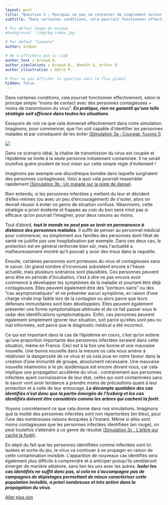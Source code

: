 ```yaml
---
layout: post
title: "Question 3 : Pourquoi ne pas se contenter de simplement éviter tout contact avec les personnes malades ? "
subtitle: "Dans certaines conditions, cela pourrait fonctionner effectivement, selon le principe simple “moins de contact avec des personnes contagieuses = moins de transmission du virus”. En pratique, rien ne garantit qu’une telle stratégie soit efficace dans toutes les situations."

# Par défaut image du masque 
#background: '/img/bg-index.jpg'

# Par défaut "Someone"
author: arnban

# Ne s'affichera pas si vide
author_text : Arnaud B.
author_simulations : Arnaud B., Benoît G, Arthur B.
author_illustration : Odile P.

# Pour ne pas afficher la question dans le flux global
hidden: false
---
```


Dans certaines conditions, cela pourrait fonctionner effectivement, selon le principe simple “moins de contact avec des personnes contagieuses = moins de transmission du virus”. ***En pratique, rien ne garantit qu’une telle stratégie soit efficace dans toutes les situations***. 

Essayons de voir ce que cela donnerait effectivement dans notre simulation. Imaginons, pour commencer, que l’on soit capable d’identifier les personnes malades et par conséquent de les éviter [(Simulation 3a : Courage, fuyons !)](/simulations/CoVprehension.html).

<img src="{{ '/img/posts/Q3_1.jpg' | prepend: site.baseurl | replace: '//', '/' }}" class="full-size">

Dans ce scénario idéal, la chaîne de transmission du virus est coupée et l’épidémie se limite à la seule personne initialement contaminée. Il ne serait toutefois guère prudent de tout miser sur cette simple règle d'évitement !

<div id="particles-js-Q3A"></div>

Imaginons par exemple une discothèque bondée dans laquelle surgiraient des personnes contagieuses. Voici à quoi cela pourrait ressembler rapidement [(Simulation 3b : Un malade sur la piste de danse)](/simulations/CoVprehension.html)

<div id="particles-js-Q3B"></div>

Bien entendu, si les personnes infectées y mettent du leur et décident d’elles-mêmes (ou avec un peu d’encouragement) de s’isoler, alors on devrait réussir à éviter ce genre de situation confuse. Néanmoins, cette stratégie *a priori* évidente et frappée au coin du bon sens n’est pas si efficace qu’on pourrait l’imaginer, pour deux raisons au moins.

Tout d’abord, ***tout le monde ne peut pas se tenir en permanence à distance des personnes malades***. Il suffit de penser au personnel médical pour commencer, ou simplement aux familles des personnes dont l’état de santé ne justifie pas une hospitalisation par exemple. Dans ces deux cas, la protection est en général renforcée bien sûr, mais l'actualité a malheureusement montré qu'il pouvait y avoir des trous dans la raquette. 

Ensuite, certaines personnes sont porteuses du virus et contagieuses sans le savoir. Un grand nombre d'inconnues subsistent encore à l'heure actuelle, mais plusieurs scénarios sont plausibles. Ces personnes peuvent ainsi être en période d’incubation, c’est à dire ne pas encore avoir commencé à développer les symptômes de la maladie et pourtant être déjà contagieuses. Elles peuvent également être des “porteurs sains” ou des “cas asymptomatiques” et ne présenter aucun symptôme, en raison d’une charge virale trop faible lors de la contagion ou alors parce que leurs défenses immunitaires sont bien développées. Elles peuvent également présenter une forme symptomatique atténuée et de ce fait passer sous le radar des identifications symptomatiques. Enfin, ces personnes peuvent également simplement ignorer leur situation, soit parce qu’elles sont peu ou mal informées, soit parce que le diagnostic médical a été incorrect. 

Ce qui est important dans le cas de l’épidémie en cours, c’est qu’on estime qu’une proportion importante des personnes infectées seraient dans cette situation, même en France. Ceci est à la fois une bonne et une mauvaise nouvelle. Une bonne nouvelle dans la mesure où cela nous amène à relativiser la dangerosité de ce virus et où cela joue en notre faveur dans la création d’une immunité de groupe, absolument nécessaire. Une mauvaise nouvelle néanmoins si le pic épidémique est encore devant nous, car cela implique une propagation accélérée du virus : contrairement aux personnes infectées ayant connaissance de leur état, celles qui sont contaminées sans le savoir vont avoir tendance à prendre moins de précautions quant à leur protection et à celle de leur entourage. ***Le décompte quotidien des cas identifiés n’est donc que la partie émergée de l’Iceberg et les cas identifiés doivent être considérés comme les arbres qui cachent la forêt***.

Voyons concrètement ce que cela donne dans nos simulations. Imaginons que la moitié des personnes infectées sont non répertoriées (en bleu), pour l’une des nombreuses raisons évoquées à l’instant. Même si elles sont moins contagieuses que les personnes infectées identifiées (en rouge), on peut toutefois s’attendre à ce genre de résultat [(Simulation 3c : L’arbre qui cache la forêt)](/simulations/CoVprehension.html).

<div id="particles-js-Q3C"></div>

En dépit du fait que les personnes identifiées comme infectées sont ici isolées et sortie du jeu, le virus va continuer à se propager en raison de cette contamination invisible. L’apparition de nouveaux cas identifiés sera également plus difficile à comprendre et à anticiper puisqu’ils sembleront émerger de manière aléatoire, sans lien les uns avec les autres. ***Isoler les cas identifiés ne suffit donc pas, si cela ne s’accompagne pas de campagnes de dépistages permettant de mieux caractériser cette population invisible, a priori nombreuse et très active dans la propagation du virus***.

<a href="{% post_url 2020-03-26-q1-1 %}" class="btn btn-primary">Aller plus loin</a>


